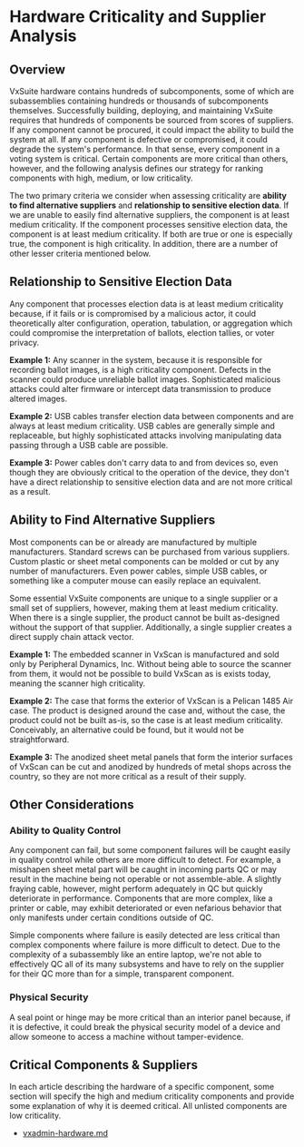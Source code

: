 # Hardware Criticality and Supplier Analysis

## Overview

VxSuite hardware contains hundreds of subcomponents, some of which are subassemblies containing hundreds or thousands of subcomponents themselves. Successfully building, deploying, and maintaining VxSuite requires that hundreds of components be sourced from scores of suppliers. If any component cannot be procured, it could impact the ability to build the system at all. If any component is defective or compromised, it could degrade the system's performance. In that sense, every component in a voting system is critical. Certain components are more critical than others, however, and the following analysis defines our strategy for ranking components with high, medium, or low criticality.

The two primary criteria we consider when assessing criticality are **ability to find alternative suppliers** and **relationship to sensitive election data**. If we are unable to easily find alternative suppliers, the component is at least medium criticality. If the component processes sensitive election data, the component is at least medium criticality. If both are true or one is especially true, the component is high criticality. In addition, there are a number of other lesser criteria mentioned below.

## Relationship to Sensitive Election Data

Any component that processes election data is at least medium criticality because, if it fails or is compromised by a malicious actor, it could theoretically alter configuration, operation, tabulation, or aggregation which could compromise the interpretation of ballots, election tallies, or voter privacy.

**Example 1:** Any scanner in the system, because it is responsible for recording ballot images, is a high criticality component. Defects in the scanner could produce unreliable ballot images. Sophisticated malicious attacks could alter firmware or intercept data transmission to produce altered images.

**Example 2:** USB cables transfer election data between components and are always at least medium criticality. USB cables are generally simple and replaceable, but highly sophisticated attacks involving manipulating data passing through a USB cable are possible.

**Example 3:** Power cables don't carry data to and from devices so, even though they are obviously critical to the operation of the device, they don't have a direct relationship to sensitive election data and are not more critical as a result.

## Ability to Find Alternative Suppliers

Most components can be or already are manufactured by multiple manufacturers. Standard screws can be purchased from various suppliers. Custom plastic or sheet metal components can be molded or cut by any number of manufacturers. Even power cables, simple USB cables, or something like a computer mouse can easily replace an equivalent.&#x20;

Some essential VxSuite components are unique to a single supplier or a small set of suppliers, however, making them at least medium criticality. When there is a single supplier, the product cannot be built as-designed without the support of that supplier. Additionally, a single supplier creates a direct supply chain attack vector.

**Example 1:** The embedded scanner in VxScan is manufactured and sold only by Peripheral Dynamics, Inc. Without being able to source the scanner from them, it would not be possible to build VxScan as is exists today, meaning the scanner high criticality.

**Example 2:** The case that forms the exterior of VxScan is a Pelican 1485 Air case. The product is designed around the case and, without the case, the product could not be built as-is, so the case is at least medium criticality. Conceivably, an alternative could be found, but it would not be straightforward.

**Example 3:** The anodized sheet metal panels that form the interior surfaces of VxScan can be cut and anodized by hundreds of metal shops across the country, so they are not more critical as a result of their supply.

## Other Considerations

### Ability to Quality Control

Any component can fail, but some component failures will be caught easily in quality control while others are more difficult to detect. For example, a misshapen sheet metal part will be caught in incoming parts QC or may result in the machine being not operable or not assemble-able. A slightly fraying cable, however, might perform adequately in QC but quickly deteriorate in performance. Components that are more complex, like a printer or cable, may exhibit deteriorated or even nefarious behavior that only manifests under certain conditions outside of QC.

Simple components where failure is easily detected are less critical than complex components where failure is more difficult to detect. Due to the complexity of a subassembly like an entire laptop, we're not able to effectively QC all of its many subsystems and have to rely on the supplier for their QC more than for a simple, transparent component.

### Physical Security

A seal point or hinge may be more critical than an interior panel because, if it is defective, it could break the physical security model of a device and allow someone to access a machine without tamper-evidence.

## Critical Components & Suppliers

In each article describing the hardware of a specific component, some section will specify the high and medium criticality components and provide some explanation of why it is deemed critical. All unlisted components are low criticality.

* [vxadmin-hardware.md](vxadmin-hardware.md "mention")















